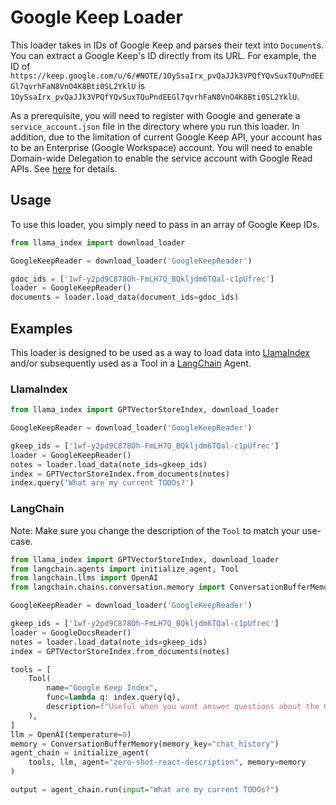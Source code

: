 # Google Keep Loader

This loader takes in IDs of Google Keep and parses their text into `Document`s. You can extract a Google Keep's ID directly from its URL. For example, the ID of `https://keep.google.com/u/6/#NOTE/1OySsaIrx_pvQaJJk3VPQfYQvSuxTQuPndEEGl7qvrhFaN8VnO4K8Bti0SL2YklU` is `1OySsaIrx_pvQaJJk3VPQfYQvSuxTQuPndEEGl7qvrhFaN8VnO4K8Bti0SL2YklU`.

As a prerequisite, you will need to register with Google and generate a `service_account.json` file in the directory where you run this loader. In addition, due to the limitation of current Google Keep API, your account has to be an Enterprise (Google Workspace) account. You will need to enable Domain-wide Delegation to enable the service account with Google Read APIs. See [here](https://issuetracker.google.com/issues/210500028) for details.

## Usage

To use this loader, you simply need to pass in an array of Google Keep IDs.

```python
from llama_index import download_loader

GoogleKeepReader = download_loader('GoogleKeepReader')

gdoc_ids = ['1wf-y2pd9C878Oh-FmLH7Q_BQkljdm6TQal-c1pUfrec']
loader = GoogleKeepReader()
documents = loader.load_data(document_ids=gdoc_ids)
```

## Examples

This loader is designed to be used as a way to load data into [LlamaIndex](https://github.com/jerryjliu/llama_index/tree/main/llama_index) and/or subsequently used as a Tool in a [LangChain](https://github.com/hwchase17/langchain) Agent.

### LlamaIndex

```python
from llama_index import GPTVectorStoreIndex, download_loader

GoogleKeepReader = download_loader('GoogleKeepReader')

gkeep_ids = ['1wf-y2pd9C878Oh-FmLH7Q_BQkljdm6TQal-c1pUfrec']
loader = GoogleKeepReader()
notes = loader.load_data(note_ids=gkeep_ids)
index = GPTVectorStoreIndex.from_documents(notes)
index.query('What are my current TODOs?')
```

### LangChain

Note: Make sure you change the description of the `Tool` to match your use-case.

```python
from llama_index import GPTVectorStoreIndex, download_loader
from langchain.agents import initialize_agent, Tool
from langchain.llms import OpenAI
from langchain.chains.conversation.memory import ConversationBufferMemory

GoogleKeepReader = download_loader('GoogleKeepReader')

gkeep_ids = ['1wf-y2pd9C878Oh-FmLH7Q_BQkljdm6TQal-c1pUfrec']
loader = GoogleDocsReader()
notes = loader.load_data(note_ids=gkeep_ids)
index = GPTVectorStoreIndex.from_documents(notes)

tools = [
    Tool(
        name="Google Keep Index",
        func=lambda q: index.query(q),
        description=f"Useful when you want answer questions about the Google Keep Notes.",
    ),
]
llm = OpenAI(temperature=0)
memory = ConversationBufferMemory(memory_key="chat_history")
agent_chain = initialize_agent(
    tools, llm, agent="zero-shot-react-description", memory=memory
)

output = agent_chain.run(input="What are my current TODOs?")
```
